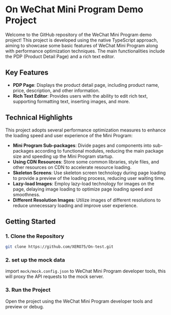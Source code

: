 # On WeChat Mini Program Demo Project

Welcome to the GitHub repository of the WeChat Mini Program demo project! This project is developed using the native TypeScript approach, aiming to showcase some basic features of WeChat Mini Program along with performance optimization techniques. The main functionalities include the PDP (Product Detail Page) and a rich text editor.

## Key Features

- **PDP Page**: Displays the product detail page, including product name, price, description, and other information.
- **Rich Text Editor**: Provides users with the ability to edit rich text, supporting formatting text, inserting images, and more.

## Technical Highlights

This project adopts several performance optimization measures to enhance the loading speed and user experience of the Mini Program:

- **Mini Program Sub-packages**: Divide pages and components into sub-packages according to functional modules, reducing the main package size and speeding up the Mini Program startup.
- **Using CDN Resources**: Store some common libraries, style files, and other resources on CDN to accelerate resource loading.
- **Skeleton Screens**: Use skeleton screen technology during page loading to provide a preview of the loading process, reducing user waiting time.
- **Lazy-load Images**: Employ lazy-load technology for images on the page, delaying image loading to optimize page loading speed and smoothness.
- **Different Resolution Images**: Utilize images of different resolutions to reduce unnecessary loading and improve user experience.

## Getting Started

### 1. Clone the Repository

```bash
git clone https://github.com/XERO75/On-test.git
``````
### 2. set up the mock data
import `mock/mock.config.json` to WeChat Mini Program developer tools, this will proxy the API requests to the mock server.

### 3. Run the Project
Open the project using the WeChat Mini Program developer tools and preview or debug.



